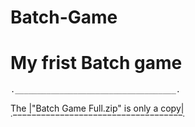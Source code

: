 # Batch-Game
# My frist Batch game
    .____________________________________.
The |"Batch Game Full.zip" is only a copy|
    ˙‾‾‾‾‾‾‾‾‾‾‾‾‾‾‾‾‾‾‾‾‾‾‾‾‾‾‾‾‾‾‾‾‾‾‾‾˙
